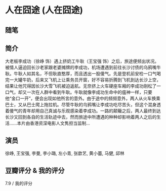 # 人在囧途 (人在囧途)

## 随笔

## 简介

大老板李成功（徐峥 饰）遇上挤奶工牛耿（王宝强 饰）之后，旅途便频出状况。被情人逼迫回长沙老家跟老婆摊牌的李成功，机场遭遇到前往长沙讨债的乌鸦嘴牛耿。牛耿人如其名，不但耿直憨厚，而且透出一股傻气。先是登机前安检一口气喝完一大罐牛奶，后来又飞机上让乘务员开窗，好不容易折腾到飞机到达长沙上空，结果让他咒得因长沙大雪飞机被迫返航。无奈挤上火车硬座车厢的李成功刚松了一口气，却又一次在人群中看到牛耿。牛耿就像李成功生命中的瘟神一样，只要他“金口一开”，便会出现如他所言的意外。由于途中的频频意外，两人从火车换乘巴士，又从巴士爬上拖拉机。尽管牛耿的乌鸦嘴让李成功吃尽苦头，但这个混身透着傻气的青年却用自己真诚与乐观感染着李成功。一路的颠簸之后，两人最终到达长沙又回到各自的生活轨迹中去，然而旅途中所遭遇的种种却影响着两人之后的生活……本片由香港资深电影人文隽担当监制...

## 演员

徐峥, 王宝强, 李曼, 李小璐, 左小青, 张歆艺, 黄小蕾, 马健, 邱林

## 豆瓣评分 & 我的评分

7.9 / 我的评分
